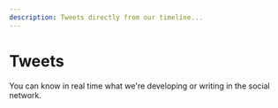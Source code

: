 ```yaml
---
description: Tweets directly from our timeline...
---
```


# Tweets

You can know in real time what we're developing or writing in the social network.
